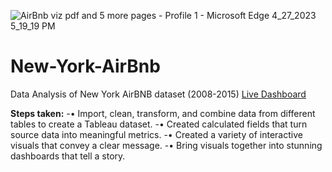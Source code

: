 ![AirBnb viz pdf and 5 more pages - Profile 1 - Microsoft​ Edge 4_27_2023 5_19_19 PM](https://user-images.githubusercontent.com/56348397/234930118-9795988f-5436-439d-b732-4bc92ac088b9.png)

# New-York-AirBnb
Data Analysis of New York AirBNB dataset (2008-2015)
[Live Dashboard](https://public.tableau.com/app/profile/delight.ogwor/viz/AirbnbDashboard_16826139060730/NYAirbnb)

**Steps taken:**
-•	Import, clean, transform, and combine data from different tables to create a Tableau dataset.
-•	Created calculated fields that turn source data into meaningful metrics.
-•	Created a variety of interactive visuals that convey a clear message.
-•	Bring visuals together into stunning dashboards that tell a story.
